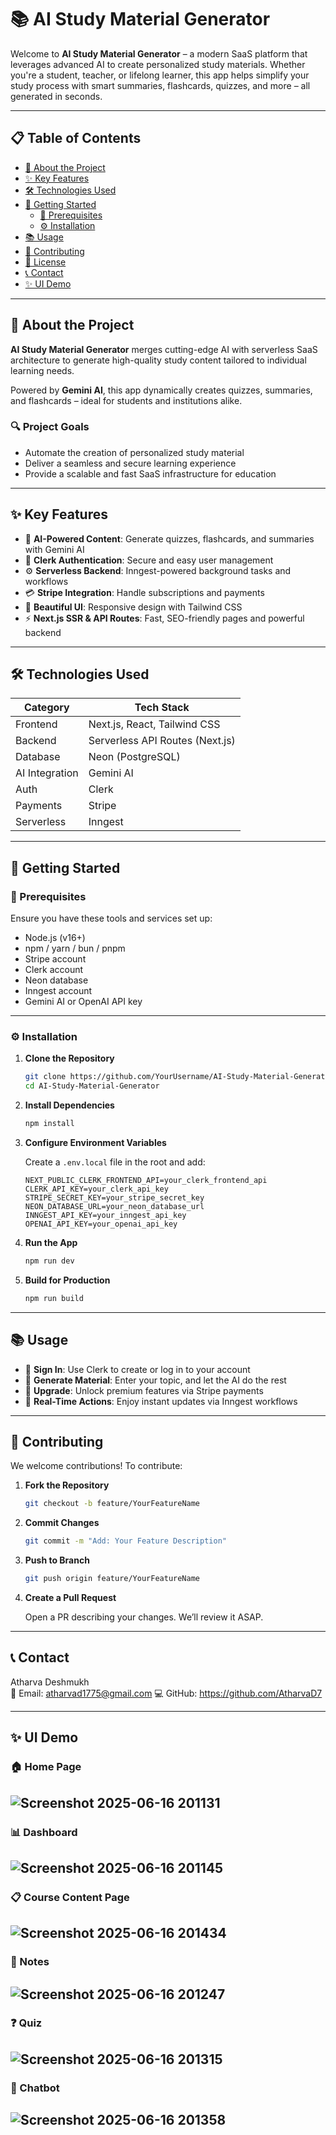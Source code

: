 # 📚 AI Study Material Generator

Welcome to **AI Study Material Generator** – a modern SaaS platform that leverages advanced AI to create personalized study materials. Whether you're a student, teacher, or lifelong learner, this app helps simplify your study process with smart summaries, flashcards, quizzes, and more – all generated in seconds.

---

## 📋 Table of Contents

- [📘 About the Project](#-about-the-project)
- [✨ Key Features](#-key-features)
- [🛠 Technologies Used](#-technologies-used)
- [🚀 Getting Started](#-getting-started)
  - [🔧 Prerequisites](#-prerequisites)
  - [⚙️ Installation](#-installation)
- [📚 Usage](#-usage)
- [🤝 Contributing](#-contributing)
- [📜 License](#-license)
- [📞 Contact](#-contact)
- [✨ UI Demo](#-ui-demo)

---

## 📘 About the Project

**AI Study Material Generator** merges cutting-edge AI with serverless SaaS architecture to generate high-quality study content tailored to individual learning needs.

Powered by **Gemini AI**, this app dynamically creates quizzes, summaries, and flashcards – ideal for students and institutions alike.

### 🔍 Project Goals

- Automate the creation of personalized study material
- Deliver a seamless and secure learning experience
- Provide a scalable and fast SaaS infrastructure for education

---

## ✨ Key Features

- 🤖 **AI-Powered Content**: Generate quizzes, flashcards, and summaries with Gemini AI
- 🔐 **Clerk Authentication**: Secure and easy user management
- ⚙️ **Serverless Backend**: Inngest-powered background tasks and workflows
- 💳 **Stripe Integration**: Handle subscriptions and payments
- 🎨 **Beautiful UI**: Responsive design with Tailwind CSS
- ⚡ **Next.js SSR & API Routes**: Fast, SEO-friendly pages and powerful backend

---

## 🛠 Technologies Used

| Category       | Tech Stack                                  |
|----------------|----------------------------------------------|
| Frontend       | Next.js, React, Tailwind CSS                |
| Backend        | Serverless API Routes (Next.js)             |
| Database       | Neon (PostgreSQL)                           |
| AI Integration | Gemini AI                                   |
| Auth           | Clerk                                       |
| Payments       | Stripe                                      |
| Serverless     | Inngest                                     |

---

## 🚀 Getting Started

### 🔧 Prerequisites

Ensure you have these tools and services set up:

- Node.js (v16+)
- npm / yarn / bun / pnpm
- Stripe account
- Clerk account
- Neon database
- Inngest account
- Gemini AI or OpenAI API key

---

### ⚙️ Installation

1. **Clone the Repository**

   ```bash
   git clone https://github.com/YourUsername/AI-Study-Material-Generator.git
   cd AI-Study-Material-Generator
   ```

2. **Install Dependencies**

   ```bash
   npm install
   ```

3. **Configure Environment Variables**

   Create a `.env.local` file in the root and add:

   ```env
   NEXT_PUBLIC_CLERK_FRONTEND_API=your_clerk_frontend_api
   CLERK_API_KEY=your_clerk_api_key
   STRIPE_SECRET_KEY=your_stripe_secret_key
   NEON_DATABASE_URL=your_neon_database_url
   INNGEST_API_KEY=your_inngest_api_key
   OPENAI_API_KEY=your_openai_api_key
   ```

4. **Run the App**

   ```bash
   npm run dev
   ```

5. **Build for Production**

   ```bash
   npm run build
   ```

---

## 📚 Usage

- 🔐 **Sign In**: Use Clerk to create or log in to your account
- 📄 **Generate Material**: Enter your topic, and let the AI do the rest
- 💎 **Upgrade**: Unlock premium features via Stripe payments
- 🔁 **Real-Time Actions**: Enjoy instant updates via Inngest workflows

---

## 🤝 Contributing

We welcome contributions! To contribute:

1. **Fork the Repository**

   ```bash
   git checkout -b feature/YourFeatureName
   ```

2. **Commit Changes**

   ```bash
   git commit -m "Add: Your Feature Description"
   ```

3. **Push to Branch**

   ```bash
   git push origin feature/YourFeatureName
   ```

4. **Create a Pull Request**

   Open a PR describing your changes. We’ll review it ASAP.

---


## 📞 Contact

Atharva Deshmukh  
📧 Email: atharvad1775@gmail.com 
💻 GitHub: https://github.com/AtharvaD7

---
## ✨ UI Demo

### 🏠 Home Page 

![Screenshot 2025-06-16 201131](https://github.com/user-attachments/assets/9bff6bf7-547a-4074-84d0-783ff99b5418)
---

### 📊 Dashboard

![Screenshot 2025-06-16 201145](https://github.com/user-attachments/assets/fb2597e6-49ef-4c95-a66d-9387ed797c2e)
---

### 📋 Course Content Page

![Screenshot 2025-06-16 201434](https://github.com/user-attachments/assets/245a7cb9-1aa5-4764-a2c3-8ebe0fa87632)
---

### 📝 Notes 

![Screenshot 2025-06-16 201247](https://github.com/user-attachments/assets/d6dc2422-01ac-4cf3-a03e-655f00cc234d)
---

### ❓ Quiz

![Screenshot 2025-06-16 201315](https://github.com/user-attachments/assets/20eba7a2-b70c-452d-9cfc-434fdad09ead)
---

### 💬 Chatbot

![Screenshot 2025-06-16 201358](https://github.com/user-attachments/assets/e8701a2b-5eff-4be0-a321-d71e46d7192a)
---








